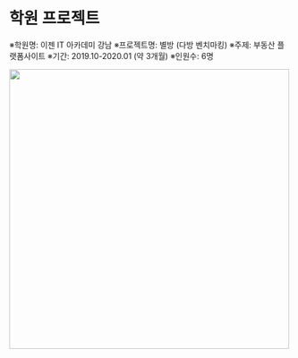 # 학원 프로젝트

※학원명: 이젠 IT 아카데미 강남 
※프로젝트명: 별방 (다방 벤치마킹)
※주제: 부동산 플랫폼사이트
※기간: 2019.10-2020.01 (약 3개월)
※인원수: 6명


<div>
  <img width="500" src="https://user-images.githubusercontent.com/58894035/72663224-822dbc80-3a33-11ea-8414-2bdb459bd72b.png">
</div>



